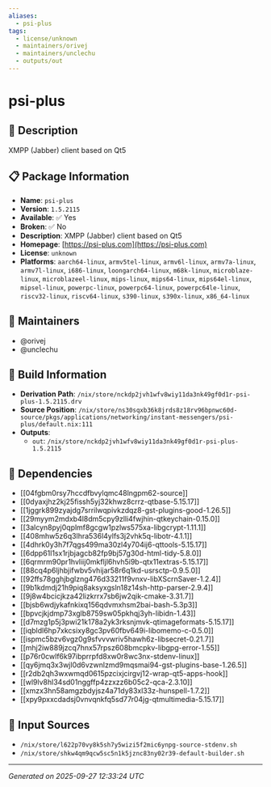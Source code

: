 ```yaml
---
aliases:
  - psi-plus
tags:
  - license/unknown
  - maintainers/orivej
  - maintainers/unclechu
  - outputs/out
---
```


# psi-plus

## 📝 Description

XMPP (Jabber) client based on Qt5

## 📋 Package Information

- **Name**: `psi-plus`
- **Version**: `1.5.2115`
- **Available**: ✅ Yes
- **Broken**: ✅ No
- **Description**: XMPP (Jabber) client based on Qt5
- **Homepage**: [https://psi-plus.com](https://psi-plus.com)
- **License**: `unknown`
- **Platforms**: `aarch64-linux`, `armv5tel-linux`, `armv6l-linux`, `armv7a-linux`, `armv7l-linux`, `i686-linux`, `loongarch64-linux`, `m68k-linux`, `microblaze-linux`, `microblazeel-linux`, `mips-linux`, `mips64-linux`, `mips64el-linux`, `mipsel-linux`, `powerpc-linux`, `powerpc64-linux`, `powerpc64le-linux`, `riscv32-linux`, `riscv64-linux`, `s390-linux`, `s390x-linux`, `x86_64-linux`
## 👥 Maintainers

- @orivej
- @unclechu


## 🔧 Build Information

- **Derivation Path**: `/nix/store/nckdp2jvh1wfv8wiy11da3nk49gf0d1r-psi-plus-1.5.2115.drv`
- **Source Position**: `/nix/store/ns30sqxb36k8jrds8z18rv96bpnwc60d-source/pkgs/applications/networking/instant-messengers/psi-plus/default.nix:111`
- **Outputs**:
  - `out`:  `/nix/store/nckdp2jvh1wfv8wiy11da3nk49gf0d1r-psi-plus-1.5.2115`

## 🔗 Dependencies

- [[04fgbm0rsy7hccdfbvylqmc48lngpm62-source]]
- [[0dyaxjhz2kj25fissh5yj32khwz8crrz-qtbase-5.15.17]]
- [[1jggrk899zyajdg7srrilwqpivkzdqz8-gst-plugins-good-1.26.5]]
- [[29myym2mdxb4l8dm5cpy9zlli4fwjhin-qtkeychain-0.15.0]]
- [[3alcyn8pyj0qplmf8gcgw1pzlws575xa-libgcrypt-1.11.1]]
- [[408mhw5z6q3lhra536l4ylfs3j2vhk5q-libotr-4.1.1]]
- [[4dhrk0y3h7f7qgs499ma30zl4y704ij6-qttools-5.15.17]]
- [[6dpp61l1sx1rjbjagcb82fp9bj57g30d-html-tidy-5.8.0]]
- [[6qrmrm90pr1hvliij0mkfljl6hvh5i9b-qtx11extras-5.15.17]]
- [[88cq4p6ljhbjifwbv5vhijar58r6q1kd-usrsctp-0.9.5.0]]
- [[92ffs78gghjbglzng476d33211f9vnxv-libXScrnSaver-1.2.4]]
- [[9b1kdmdj21h9piq8aksyxgsln18z14sh-http-parser-2.9.4]]
- [[9j8w4bcicjkza42lizkrrx7sb6jw2qik-cmake-3.31.7]]
- [[bjsb6wdjykafnkixq156qdvmxhsm2bai-bash-5.3p3]]
- [[bpvcjkjdmp73xglb8759sw05pkhqj3yh-libidn-1.43]]
- [[d7mzg1p5j3pwi21k178a2yk3rksnjmvk-qtimageformats-5.15.17]]
- [[iqbldl6hp7xkcsixy8gc3pv60fbv649i-libomemo-c-0.5.0]]
- [[ispmc5bzv6vgz0g9sfvvvwriv5hawh6z-libsecret-0.21.7]]
- [[mhj2iw889jzcq7hnx57rpsz608bmcpkv-libgpg-error-1.55]]
- [[p76r0cwlf6k97ibprrpfd8xw0r8wc3nx-stdenv-linux]]
- [[qy6jmq3x3wjl0d6vzwnlzmd9mqsmai94-gst-plugins-base-1.26.5]]
- [[r2db2qh3wxwmqd0615pzcixjcirgvj12-wrap-qt5-apps-hook]]
- [[wl9lv8hl34sd01nggffp4zzxzz6b05c2-qca-2.3.10]]
- [[xmzx3hn58amgzbdyjsz4a71dy83xl33z-hunspell-1.7.2]]
- [[xpy9pxxcdadsj0vnvqnkfq5sd77r04jg-qtmultimedia-5.15.17]]

## 📁 Input Sources

- `/nix/store/l622p70vy8k5sh7y5wizi5f2mic6ynpg-source-stdenv.sh`
- `/nix/store/shkw4qm9qcw5sc5n1k5jznc83ny02r39-default-builder.sh`

---
*Generated on 2025-09-27 12:33:24 UTC*
